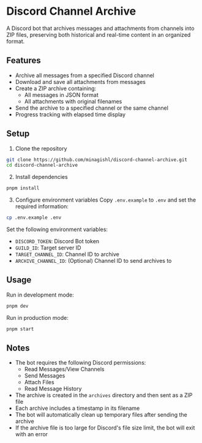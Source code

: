 # Discord Channel Archive

A Discord bot that archives messages and attachments from channels into ZIP files, preserving both historical and real-time content in an organized format.

## Features

- Archive all messages from a specified Discord channel
- Download and save all attachments from messages
- Create a ZIP archive containing:
  - All messages in JSON format
  - All attachments with original filenames
- Send the archive to a specified channel or the same channel
- Progress tracking with elapsed time display

## Setup

1. Clone the repository

```bash
git clone https://github.com/minagishl/discord-channel-archive.git
cd discord-channel-archive
```

2. Install dependencies

```bash
pnpm install
```

3. Configure environment variables
   Copy `.env.example` to `.env` and set the required information:

```bash
cp .env.example .env
```

Set the following environment variables:

- `DISCORD_TOKEN`: Discord Bot token
- `GUILD_ID`: Target server ID
- `TARGET_CHANNEL_ID`: Channel ID to archive
- `ARCHIVE_CHANNEL_ID`: (Optional) Channel ID to send archives to

## Usage

Run in development mode:

```bash
pnpm dev
```

Run in production mode:

```bash
pnpm start
```

## Notes

- The bot requires the following Discord permissions:
  - Read Messages/View Channels
  - Send Messages
  - Attach Files
  - Read Message History
- The archive is created in the `archives` directory and then sent as a ZIP file
- Each archive includes a timestamp in its filename
- The bot will automatically clean up temporary files after sending the archive
- If the archive file is too large for Discord's file size limit, the bot will exit with an error
